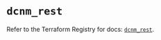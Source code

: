 # `dcnm_rest`

Refer to the Terraform Registry for docs: [`dcnm_rest`](https://registry.terraform.io/providers/ciscodevnet/dcnm/1.2.7/docs/resources/rest).
